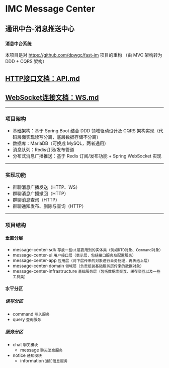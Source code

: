 # IMC Message Center 
## 通讯中台-消息推送中心
### `消息中台系统`

本项目是对 https://github.com/dpwgc/fast-im 项目的重构
（由 MVC 架构转为 DDD + CQRS 架构）

## [HTTP接口文档：API.md](./API.md)
## [WebSocket连接文档：WS.md](./WS.md)
***

### 项目架构
* 基础架构：基于 Spring Boot 结合 DDD 领域驱动设计及 CQRS 架构实现（代码层面实现读写分离，底层数据存储不分离）
* 数据库：MariaDB（可换成 MySQL，两者通用）
* 消息队列：Redis订阅/发布管道
* 分布式消息广播推送：基于 Redis 订阅/发布功能 + Spring WebSocket 实现

***

### 实现功能
* 群聊消息广播发送（HTTP、WS）
* 群聊消息广播撤回（HTTP）
* 群聊消息查询（HTTP）
* 群聊通知发布、删除与查询（HTTP）

***

### 项目结构

#### 垂直分层

* message-center-sdk `存放一些ui层要用到的实体类（例如DTO对象、Command对象）`
* message-center-ui `用户接口层（表示层，包括接口服务及配置服务）`
* message-center-app `应用层（对下层传来的对象进行业务处理，再传给上层）`
* message-center-domain `领域层（负责组装基础服务层传来的数据对象）`
* message-center-infrastructure `基础服务层（包括数据库交互、缓存交互以及一些工具类）`

#### 水平分区

##### 读写分区
* command `写入服务`
* query `查询服务`

##### 服务分区
* chat `聊天模块`
  * message `聊天消息服务`
* notice `通知模块`
  * information `通知信息服务`


